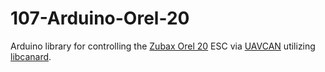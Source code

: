 107-Arduino-Orel-20
===================

Arduino library for controlling the [Zubax Orel 20](https://kb.zubax.com/display/MAINKB/Zubax+Orel+20) ESC via [UAVCAN](https://uavcan.org/) utilizing [libcanard](https://github.com/UAVCAN/libcanard).
